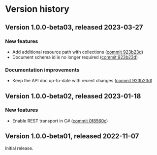 # Version history

## Version 1.0.0-beta03, released 2023-03-27

### New features

- Add additional resource path with collections ([commit 923b23d](https://github.com/googleapis/google-cloud-dotnet/commit/923b23d794ebae1ddbcb5118e6f6261c2776c7c8))
- Document schema id is no longer required ([commit 923b23d](https://github.com/googleapis/google-cloud-dotnet/commit/923b23d794ebae1ddbcb5118e6f6261c2776c7c8))

### Documentation improvements

- Keep the API doc up-to-date with recent changes ([commit 923b23d](https://github.com/googleapis/google-cloud-dotnet/commit/923b23d794ebae1ddbcb5118e6f6261c2776c7c8))

## Version 1.0.0-beta02, released 2023-01-18

### New features

- Enable REST transport in C# ([commit 0f8560c](https://github.com/googleapis/google-cloud-dotnet/commit/0f8560c840725bf41bc060c8beecafc7d99f38eb))

## Version 1.0.0-beta01, released 2022-11-07

Initial release.
